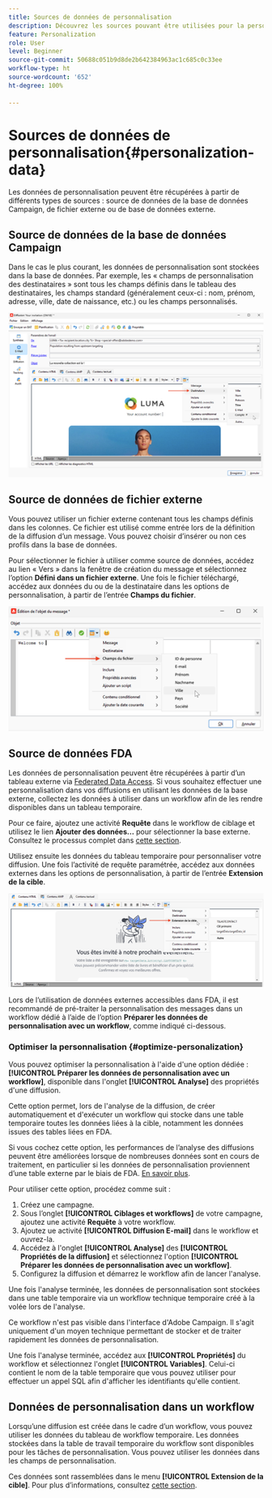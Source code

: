 ```yaml
---
title: Sources de données de personnalisation
description: Découvrez les sources pouvant être utilisées pour la personnalisation.
feature: Personalization
role: User
level: Beginner
source-git-commit: 50688c051b9d8de2b642384963ac1c685c0c33ee
workflow-type: ht
source-wordcount: '652'
ht-degree: 100%

---
```



# Sources de données de personnalisation{#personalization-data}

Les données de personnalisation peuvent être récupérées à partir de différents types de sources : source de données de la base de données Campaign, de fichier externe ou de base de données externe.

## Source de données de la base de données Campaign

Dans le cas le plus courant, les données de personnalisation sont stockées dans la base de données. Par exemple, les « champs de personnalisation des destinataires » sont tous les champs définis dans le tableau des destinataires, les champs standard (généralement ceux-ci : nom, prénom, adresse, ville, date de naissance, etc.) ou les champs personnalisés.

![Champs de personnalisation Campaign d’un e-mail](assets/perso-campaign-datasource.png)


## Source de données de fichier externe

Vous pouvez utiliser un fichier externe contenant tous les champs définis dans les colonnes. Ce fichier est utilisé comme entrée lors de la définition de la diffusion d’un message. Vous pouvez choisir d’insérer ou non ces profils dans la base de données.

Pour sélectionner le fichier à utiliser comme source de données, accédez au lien « Vers » dans la fenêtre de création du message et sélectionnez l’option **Défini dans un fichier externe**. Une fois le fichier téléchargé, accédez aux données du ou de la destinataire dans les options de personnalisation, à partir de l’entrée **Champs du fichier**.

![Données de personnalisation d’un fichier](assets/perso-from-file.png)


## Source de données FDA

Les données de personnalisation peuvent être récupérées à partir d’un tableau externe via [Federated Data Access](../connect/fda.md).  Si vous souhaitez effectuer une personnalisation dans vos diffusions en utilisant les données de la base externe, collectez les données à utiliser dans un workflow afin de les rendre disponibles dans un tableau temporaire.

Pour ce faire, ajoutez une activité **Requête** dans le workflow de ciblage et utilisez le lien **Ajouter des données...** pour sélectionner la base externe. Consultez le processus complet dans [cette section](../../automation/workflow/query.md#adding-data).

Utilisez ensuite les données du tableau temporaire pour personnaliser votre diffusion. Une fois l’activité de requête paramétrée, accédez aux données externes dans les options de personnalisation, à partir de l’entrée **Extension de la cible**.

![Données de personnalisation d’une base de données externe](assets/perso-external-db.png)

Lors de l’utilisation de données externes accessibles dans FDA, il est recommandé de pré-traiter la personnalisation des messages dans un workflow dédié à l’aide de l’option **Préparer les données de personnalisation avec un workflow**, comme indiqué ci-dessous.

### Optimiser la personnalisation {#optimize-personalization}

Vous pouvez optimiser la personnalisation à l&#39;aide d&#39;une option dédiée : **[!UICONTROL Préparer les données de personnalisation avec un workflow]**, disponible dans l&#39;onglet **[!UICONTROL Analyse]** des propriétés d&#39;une diffusion.

Cette option permet, lors de l&#39;analyse de la diffusion, de créer automatiquement et d&#39;exécuter un workflow qui stocke dans une table temporaire toutes les données liées à la cible, notamment les données issues des tables liées en FDA.

Si vous cochez cette option, les performances de l’analyse des diffusions peuvent être améliorées lorsque de nombreuses données sont en cours de traitement, en particulier si les données de personnalisation proviennent d’une table externe par le biais de FDA. [En savoir plus](../connect/fda.md).

Pour utiliser cette option, procédez comme suit :

1. Créez une campagne.
1. Sous l’onglet **[!UICONTROL Ciblages et workflows]** de votre campagne, ajoutez une activité **Requête** à votre workflow.
1. Ajoutez ue activité **[!UICONTROL Diffusion E-mail]** dans le workflow et ouvrez-la.
1. Accédez à l&#39;onglet **[!UICONTROL Analyse]** des **[!UICONTROL Propriétés de la diffusion]** et sélectionnez l&#39;option **[!UICONTROL Préparer les données de personnalisation avec un workflow]**.
1. Configurez la diffusion et démarrez le workflow afin de lancer l&#39;analyse.

Une fois l&#39;analyse terminée, les données de personnalisation sont stockées dans une table temporaire via un workflow technique temporaire créé à la volée lors de l&#39;analyse.

Ce workflow n&#39;est pas visible dans l&#39;interface d&#39;Adobe Campaign. Il s&#39;agit uniquement d&#39;un moyen technique permettant de stocker et de traiter rapidement les données de personnalisation.

Une fois l&#39;analyse terminée, accédez aux **[!UICONTROL Propriétés]** du workflow et sélectionnez l&#39;onglet **[!UICONTROL Variables]**. Celui-ci contient le nom de la table temporaire que vous pouvez utiliser pour effectuer un appel SQL afin d&#39;afficher les identifiants qu&#39;elle contient.

## Données de personnalisation dans un workflow

Lorsqu’une diffusion est créée dans le cadre d’un workflow, vous pouvez utiliser les données du tableau de workflow temporaire. Les données stockées dans la table de travail temporaire du workflow sont disponibles pour les tâches de personnalisation. Vous pouvez utiliser les données dans les champs de personnalisation.

Ces données sont rassemblées dans le menu **[!UICONTROL Extension de la cible]**. Pour plus d’informations, consultez [cette section](../../automation/workflow/use-workflow-data.md#target-data).




